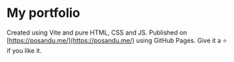 # My portfolio

Created using Vite and pure HTML, CSS and JS. Published on [https://posandu.me/](https://posandu.me/) using GitHub Pages. Give it a :star: if you like it.
